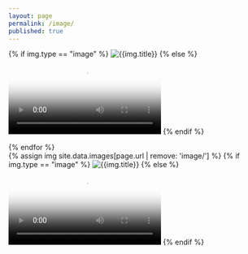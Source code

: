 ```yaml
---
layout: page
permalink: /image/
published: true
---
```


{% if img.type == "image" %}
    	<img src="{{img.link}}.png" alt="{{img.title}}">
    {% else %}
    <video autoplay="autoplay" loop="loop" poster="{{img.link}}.jpg" preload="auto"><source src="{{img.link}}.webm" type="video/webm"></video>
    {% endif %}
    	<div class="imageOverlay"></div>
  </article>
{% endfor %}
<div class="posts">
    <article class="post">
    	{% assign img site.data.images[page.url | remove: 'image/'] %}
		{% if img.type == "image" %}
    		<img src="{{img.link}}.png" alt="{{img.title}}">
    	{% else %}
    		<video autoplay="autoplay" loop="loop" poster="{{img.link}}.jpg" preload="auto"><source src="{{img.link}}.webm" type="video/webm"></video>
    	{% endif %}
    </article>
</div>

